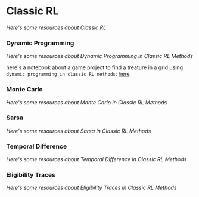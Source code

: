 # Classic RL
*Here's some resources about Classic RL*


### Dynamic Programming

*Here's some resources about Dynamic Programming in Classic RL Methods*

here's a notebook about a game project to find a treature in a grid using `dynamic programming in classic RL methods`: [here](./notebooks/classic_rl_dp_for_grid_treasure.ipynb)


### Monte Carlo

*Here's some resources about Monte Carlo in Classic RL Methods*


### Sarsa

*Here's some resources about Sarsa in Classic RL Methods*


### Temporal Difference

*Here's some resources about Temporal Difference in Classic RL Methods*


### Eligibility Traces

*Here's some resources about Eligibility Traces in Classic RL Methods*



